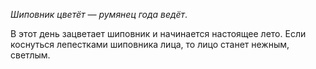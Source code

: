 _Шиповник цветёт — румянец года ведёт_.

В этот день зацветает шиповник и начинается настоящее лето. Если коснуться лепестками шиповника лица, то лицо станет нежным, светлым.